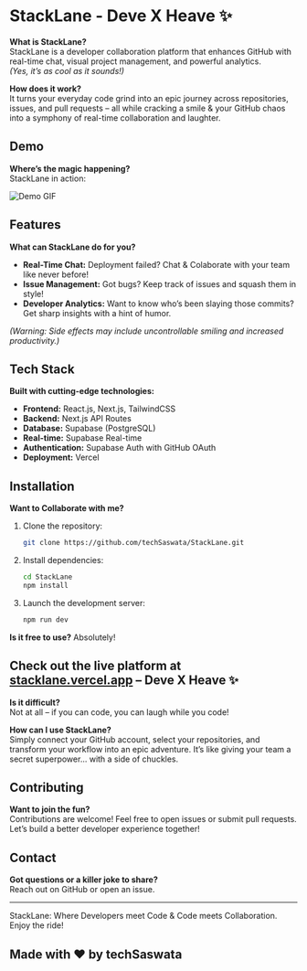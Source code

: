 # StackLane - Deve X Heave ✨

**What is StackLane?**  
StackLane is a developer collaboration platform that enhances GitHub with real-time chat, visual project management, and powerful analytics.  
*(Yes, it’s as cool as it sounds!)*

**How does it work?**  
It turns your everyday code grind into an epic journey across repositories, issues, and pull requests – all while cracking a smile & your GitHub chaos into a symphony of real-time collaboration and laughter.

## Demo
**Where’s the magic happening?**  
StackLane in action:

![Demo GIF](path/to/demo.gif)

## Features
**What can StackLane do for you?**  
- **Real-Time Chat:** Deployment failed? Chat & Colaborate with your team like never before!  
- **Issue Management:** Got bugs? Keep track of issues and squash them in style!  
- **Developer Analytics:** Want to know who’s been slaying those commits? Get sharp insights with a hint of humor.

*(Warning: Side effects may include uncontrollable smiling and increased productivity.)*

## Tech Stack
**Built with cutting-edge technologies:**
- **Frontend:** React.js, Next.js, TailwindCSS
- **Backend:** Next.js API Routes
- **Database:** Supabase (PostgreSQL)
- **Real-time:** Supabase Real-time
- **Authentication:** Supabase Auth with GitHub OAuth
- **Deployment:** Vercel

## Installation
**Want to Collaborate with me?**  
1. Clone the repository:  
   ```bash
   git clone https://github.com/techSaswata/StackLane.git
   ```
2. Install dependencies:  
   ```bash
   cd StackLane
   npm install
   ```
3. Launch the development server:  
   ```bash
   npm run dev
   ```

**Is it free to use?**
Absolutely!

<!-- Modified hosted website link -->
<h2>Check out the live platform at <a href="https://stacklane.vercel.app">stacklane.vercel.app</a> – Deve X Heave ✨ </h2> 

**Is it difficult?**  
Not at all – if you can code, you can laugh while you code!

**How can I use StackLane?**  
Simply connect your GitHub account, select your repositories, and transform your workflow into an epic adventure. It’s like giving your team a secret superpower... with a side of chuckles.

## Contributing
**Want to join the fun?**  
Contributions are welcome! Feel free to open issues or submit pull requests. Let’s build a better developer experience together!

## Contact
**Got questions or a killer joke to share?**  
Reach out on GitHub or open an issue.

---

StackLane: Where Developers meet Code & Code meets Collaboration. Enjoy the ride!

## Made with ❤️ by techSaswata